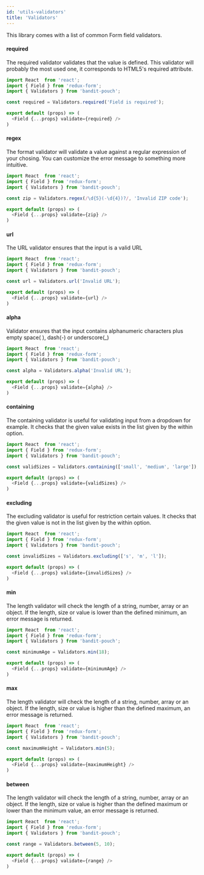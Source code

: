 ```yaml
---
id: 'utils-validators'
title: 'Validators'
---
```

This library comes with a list of common Form field validators.

#### required
The required validator validates that the value is defined.
This validator will probably the most used one, it corresponds to HTML5's required attribute.
```javascript
import React  from 'react';
import { Field } from 'redux-form';
import { Validators } from 'bandit-pouch';

const required = Validators.required('Field is required');

export default (props) => (
  <Field {...props} validate={required} />
)
```

#### regex
The format validator will validate a value against a regular expression of your chosing.
You can customize the error message to something more intuitive.
```javascript
import React  from 'react';
import { Field } from 'redux-form';
import { Validators } from 'bandit-pouch';

const zip = Validators.regex(/\d{5}(-\d{4})?/, 'Invalid ZIP code');

export default (props) => (
  <Field {...props} validate={zip} />
)
```

#### url
The URL validator ensures that the input is a valid URL
```javascript
import React  from 'react';
import { Field } from 'redux-form';
import { Validators } from 'bandit-pouch';

const url = Validators.url('Invalid URL');

export default (props) => (
  <Field {...props} validate={url} />
)
```

#### alpha
Validator ensures that the input contains alphanumeric characters plus empty space( ), dash(-) or underscore(_) 
```javascript
import React  from 'react';
import { Field } from 'redux-form';
import { Validators } from 'bandit-pouch';

const alpha = Validators.alpha('Invalid URL');

export default (props) => (
  <Field {...props} validate={alpha} />
)
```

#### containing
The containing validator is useful for validating input from a dropdown for example.
It checks that the given value exists in the list given by the within option.
```javascript
import React  from 'react';
import { Field } from 'redux-form';
import { Validators } from 'bandit-pouch';

const validSizes = Validators.containing(['small', 'medium', 'large']);

export default (props) => (
  <Field {...props} validate={validSizes} />
)
```

#### excluding
The excluding validator is useful for restriction certain values.
It checks that the given value is not in the list given by the within option.
```javascript
import React  from 'react';
import { Field } from 'redux-form';
import { Validators } from 'bandit-pouch';

const invalidSizes = Validators.excluding(['s', 'm', 'l']);

export default (props) => (
  <Field {...props} validate={invalidSizes} />
)
```

#### min
The length validator will check the length of a string, number, array or an object.
If the length, size or value is lower than the defined minimum, an error message is returned.
```javascript
import React  from 'react';
import { Field } from 'redux-form';
import { Validators } from 'bandit-pouch';

const minimumAge = Validators.min(18);

export default (props) => (
  <Field {...props} validate={minimumAge} />
)
```

#### max
The length validator will check the length of a string, number, array or an object.
If the length, size or value is higher than the defined maximum, an error message is returned.
```javascript
import React  from 'react';
import { Field } from 'redux-form';
import { Validators } from 'bandit-pouch';

const maximumHeight = Validators.min(5);

export default (props) => (
  <Field {...props} validate={maximumHeight} />
)
```

#### between
The length validator will check the length of a string, number, array or an object.
If the length, size or value is higher than the defined maximum or lower than the minimum value, an error message is returned.
```javascript
import React  from 'react';
import { Field } from 'redux-form';
import { Validators } from 'bandit-pouch';

const range = Validators.between(5, 10);

export default (props) => (
  <Field {...props} validate={range} />
)
```
